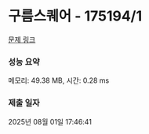 # 구름스퀘어 - 175194/1 

[문제 링크](https://level.goorm.io/exam/175194/%EA%B5%AC%EB%A6%84-%EC%8A%A4%ED%80%98%EC%96%B4/quiz/1) 

### 성능 요약

메모리: 49.38 MB, 시간: 0.28 ms

### 제출 일자

2025년 08월 01일 17:46:41

